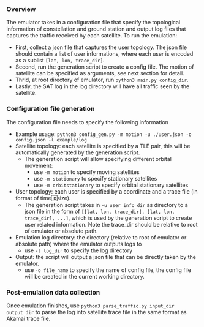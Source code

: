### Overview

The emulator takes in a configuration file that specify the topological information of constellation and ground station and output log files that captures the traffic received by each satellite. To run the emulation:
- First, collect a json file that captures the user topology. The json file should contain a list of user informations, where each user is encoded as a sublist `[lat, lon, trace_dir]`.
- Second, run the generation script to create a config file. The motion of satellite can be specified as arguments, see next section for detail.
- Thrid, at root directory of emulator, run `python3 main.py config_dir`.
- Lastly, the SAT log in the log directory will have all traffic seen by the satellite.

### Configuration file generation
The configuration file needs to specify the following information
- Example usage: `python3 config_gen.py -m motion -u ./user.json -o config.json -l example/log`
- Satellite topology: each satellite is specified by a TLE pair, this will be automatically generated by the generation script.
    - The generation script will allow specifying different orbital movement:
        - use `-m motion`  to specify moving satellites
        - use `-m stationary` to specify stationary satellites
        - use `-m orbitstationary` to specify orbital stationary satellites
- User topology: each user is specified by a coordinate and a trace file (in format of time:id:size).
    - The generation script takes in `-u user_info_dir` as directory to a json file in the form of `[[lat, lon, trace_dir], [lat, lon, trace_dir], ...]`, which is used by the generation script to create user related information. Note the trace_dir should be relative to root of emulator or absolute path.
- Emulation log directory: the directory (relative to root of emulator or absolute path) where the emulator outputs logs to 
    - use `-l log_dir` to specify the log directory
- Output: the script will output a json file that can be directly taken by the emulator.
    - use `-o file_name` to specify the name of config file, the config file will be created in the current working directory.

### Post-emulation data collection
Once emulation finishes, use `python3 parse_traffic.py input_dir output_dir` to parse the log into satellite trace file in the same format as Akamai trace file.

